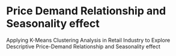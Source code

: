 # Price Demand Relationship and Seasonality effect
Applying K-Means Clustering Analysis in Retail Industry to Explore Descriptive Price-Demand Relationship and Seasonality effect


